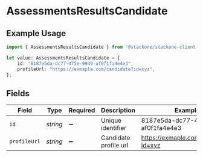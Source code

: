 # AssessmentsResultsCandidate

## Example Usage

```typescript
import { AssessmentsResultsCandidate } from "@stackone/stackone-client-ts/sdk/models/shared";

let value: AssessmentsResultsCandidate = {
    id: "8187e5da-dc77-475e-9949-af0f1fa4e4e3",
    profileUrl: "https://exmaple.com/candidate?id=xyz",
};
```

## Fields

| Field                                | Type                                 | Required                             | Description                          | Example                              |
| ------------------------------------ | ------------------------------------ | ------------------------------------ | ------------------------------------ | ------------------------------------ |
| `id`                                 | *string*                             | :heavy_minus_sign:                   | Unique identifier                    | 8187e5da-dc77-475e-9949-af0f1fa4e4e3 |
| `profileUrl`                         | *string*                             | :heavy_minus_sign:                   | Candidate profile url                | https://exmaple.com/candidate?id=xyz |